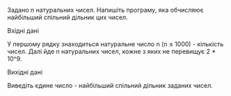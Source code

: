 Задано n натуральних чисел. Напишіть програму, яка обчисляює найбільший спільний дільник цих чисел.

Вхідні дані

У першому рядку знаходиться натуральне число n (n ≤ 1000) - кількість чисел. Далі йде n натуральних чисел, кожне з яких не перевищує 2 * 10^9.

Вихідні дані

Виведіть єдине число - найбільший спільний дільник заданих чисел.